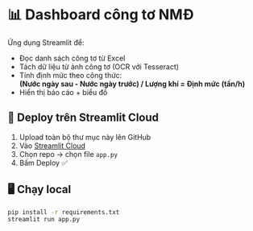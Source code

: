 # 📊 Dashboard công tơ NMĐ

Ứng dụng Streamlit để:
- Đọc danh sách công tơ từ Excel
- Tách dữ liệu từ ảnh công tơ (OCR với Tesseract)
- Tính định mức theo công thức:  
  **(Nước ngày sau - Nước ngày trước) / Lượng khí = Định mức (tấn/h)**
- Hiển thị báo cáo + biểu đồ

## 🚀 Deploy trên Streamlit Cloud
1. Upload toàn bộ thư mục này lên GitHub
2. Vào [Streamlit Cloud](https://share.streamlit.io)
3. Chọn repo → chọn file `app.py`
4. Bấm Deploy ✅

## 🖥️ Chạy local
```bash
pip install -r requirements.txt
streamlit run app.py
```
